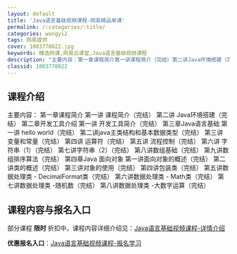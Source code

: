 ```yaml
---
layout: default
title: 'Java语言基础视频课程-网易精品单课'
permalink: /:categories/:title/
categories: wangyi2
tags: 网易提供
cover: 1003778022.jpg
keywords: 精选网课,网易云课堂,Java语言基础视频课程
description: "主要内容：第一章课程简介第一讲课程简介（完结）第二讲Java环境搭建（完结）第二章开发工具介绍第一讲开发工具简介（完结）第三章Java语言基础第一讲helloworld（完结）第二讲java"
classid: 1003778022
---
```


## 课程介绍

主要内容：
第一章课程简介
    第一讲 课程简介（完结）
    第二讲 Java环境搭建（完结）
第二章开发工具介绍
   第一讲 开发工具简介（完结）
第三章Java语言基础
   第一讲 hello world（完结）
   第二讲java主类结构和基本数据类型（完结）
   第三讲 变量和常量（完结）
   第四讲 运算符（完结）
   第五讲 流程控制（完结）
   第六讲 字符串（1）（完结）
   第七讲字符串（2）（完结）
   第八讲数组基础（完结）
   第九讲数组排序算法（完结）
第四章Java 面向对象
   第一讲面向对象的概述（完结）
   第二讲类的概述（完结）
   第三讲对象的使用（完结）
   第四讲包装类（完结）
  第五讲数据处理类 - DecimalFormat类（完结）
  第六讲数据处理类 - Math类（完结）
  第七讲数据处理类 -随机数（完结）
  第八讲数据处理类 -大数字运算（完结）

## 课程内容与报名入口

部分课程 **限时** 折扣中，课程内容详细介绍见：[Java语言基础视频课程-详情介绍](https://study.163.com/course/introduction/1003778022.htm?share=1&shareId=1025206652&utm_campaign=share&utm_medium=iphoneShare&utm_source=&utm_u=1025206652)

**优惠报名入口**：[Java语言基础视频课程-报名学习](https://study.163.com/course/introduction/1003778022.htm?share=1&shareId=1025206652&utm_campaign=share&utm_medium=iphoneShare&utm_source=&utm_u=1025206652)

